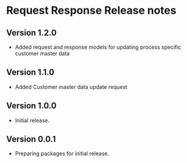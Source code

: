 # Request Response Release notes

## Version 1.2.0

- Added request and response models for updating process specific customer master data

## Version 1.1.0

- Added Customer master data update request

## Version 1.0.0

- Initial release.

## Version 0.0.1

- Preparing packages for initial release.
